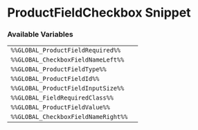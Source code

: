 # ProductFieldCheckbox Snippet

### Available Variables
|||
|---|---|
| `%%GLOBAL_ProductFieldRequired%%` |
| `%%GLOBAL_CheckboxFieldNameLeft%%` |
| `%%GLOBAL_ProductFieldType%%` |
| `%%GLOBAL_ProductFieldId%%` |
| `%%GLOBAL_ProductFieldInputSize%%` |
| `%%GLOBAL_FieldRequiredClass%%` |
| `%%GLOBAL_ProductFieldValue%%` |
| `%%GLOBAL_CheckboxFieldNameRight%%` |
